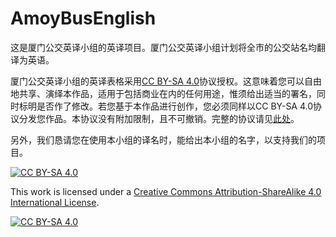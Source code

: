 # AmoyBusEnglish

这是厦门公交英译小组的英译项目。厦门公交英译小组计划将全市的公交站名均翻译为英语。

厦门公交英译小组的英译表格采用[CC BY-SA 4.0][cc-by-sa-zh]协议授权。这意味着您可以自由地共享、演绎本作品，适用于包括商业在内的任何用途，惟须给出适当的署名，同时标明是否作了修改。若您基于本作品进行创作，您必须同样以CC BY-SA 4.0协议分发您作品。本协议没有附加限制，且不可撤销。完整的协议请见[此处](https://creativecommons.org/licenses/by-sa/4.0/legalcode.zh-Hans)。

另外，我们恳请您在使用本小组的译名时，能给出本小组的名字，以支持我们的项目。

[![CC BY-SA 4.0][cc-by-sa-shield]][cc-by-sa]

This work is licensed under a
[Creative Commons Attribution-ShareAlike 4.0 International License][cc-by-sa].

[![CC BY-SA 4.0][cc-by-sa-image]][cc-by-sa]

[cc-by-sa]: http://creativecommons.org/licenses/by-sa/4.0/
[cc-by-sa-zh]: http://creativecommons.org/licenses/by-sa/4.0/deed.zh
[cc-by-sa-image]: https://licensebuttons.net/l/by-sa/4.0/88x31.png
[cc-by-sa-shield]: https://img.shields.io/badge/License-CC%20BY--SA%204.0-lightgrey.svg
